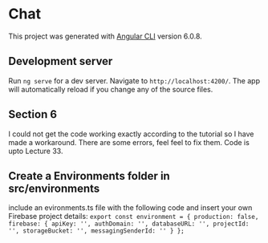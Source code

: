 # Chat

This project was generated with [Angular CLI](https://github.com/angular/angular-cli) version 6.0.8.

## Development server

Run `ng serve` for a dev server. Navigate to `http://localhost:4200/`. The app will automatically reload if you change any of the source files.

## Section 6
I could not get the code working exactly according to the tutorial so I have made a workaround.
There are some errors, feel feel to fix them.
Code is upto Lecture 33.

## Create a Environments folder in src/environments
include an evironments.ts file with the following code and insert your own Firebase project details:
`export const environment = {
  production: false,
  firebase: {
    apiKey: '',
    authDomain: '',
    databaseURL: '',
    projectId: '',
    storageBucket: '',
    messagingSenderId: ''
  }
};`
